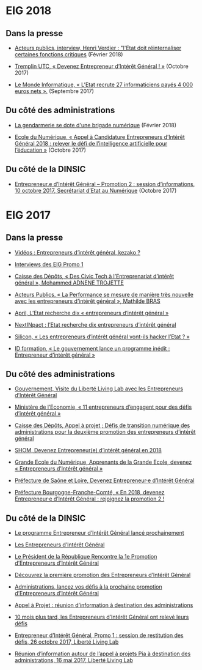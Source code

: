 # EIG 2018

## Dans la presse

- [Acteurs publics, interview, Henri Verdier : "l'Etat doit réinternaliser certaines fonctions critiques](https://www.acteurspublics.com/2018/02/19/henri-verdier-l-innovation-radicale-exige-une-certaine-capacite-de-prise-de-risque-et-une-tolerance-a-l-echec) (Février 2018)

- [Tremplin UTC, « Devenez Entrepreneur d’Intérêt Général ! »](http://www.tremplin-utc.asso.fr/index.php/article/devenez-entrepreneur-e-d-interet-general/09/10/2017/913) (Octobre 2017)

- [Le Monde Informatique, « L’Etat recrute 27 informaticiens payés 4 000 euros nets ».](http://www.lemondeinformatique.fr/actualites/lire-l-etat-recrute-27-informaticiens-payes-4-000-euros-net-69531.html) (Septembre 2017)

## Du côté des administrations

- [La gendarmerie se dote d'une brigade numérique](https://www.caissedesdepotsdesterritoires.fr/cs/ContentServer/?pagename=Territoires/Articles/Articles&cid=1250280674237&nl=1) (Février 2018)

- [Ecole du Numérique, « Appel à Candidature Entrepreneurs d’Intérêt Général 2018 : relever le défi de l’intelligence artificielle pour l’éducation »](http://ecolenumerique.education.gouv.fr/2017/10/11/appel-candidatures-entrepreneurs-dinteret-general-2018-relever-le-defi-de-lintelligence-artificielle-pour-leducation/) (Octobre 2017)

## Du côté de la DINSIC

- [Entrepreneur.e d’Intérêt Général – Promotion 2 : session d’informations, 10 octobre 2017, Secrétariat d’Etat au Numérique](https://rdv.etalab.gouv.fr/e/23/entrepreneure-dinteret-general-promotion-2-session-dinformations) (Octobre 2017)

# EIG 2017

## Dans la presse

- [Vidéos : Entrepreneurs d’intérêt général, kezako ?](https://www.youtube.com/watch?v=-fF5871_8vU)

- [Interviews des EIG Promo 1](http://www.dailymotion.com/playlist/x4tlyz_SGMAP_entrepreneur-d-interet-general-eig)

- [Caisse des Dépôts, « Des Civic Tech à l’Entreprenariat d’intérêt général », Mohammed ADNENE TROJETTE](http://www.caissedesdepots.fr/des-civictech-lentrepreneuriat-dinteret-general)

- [Acteurs Publics, « La Performance se mesure de manière très nouvelle avec les entrepreneurs d’intérêt général », Mathilde BRAS](https://www.acteurspublics.com/webtv/2017/07/11/mathilde-bras-la-performance-se-mesure-de-maniere-tres-nouvelle-avec-les-entrepreneurs-dinteret-general)

- [April, L’Etat recherche dix « entrepreneurs d’intérêt général »](https://www.april.org/next-inpact-l-etat-recherche-dix-entrepreneurs-d-interet-general)

- [NextINpact : l’Etat recherche dix entrepreneurs d’intérêt général](https://www.nextinpact.com/news/102018-l-etat-recherche-dix-entrepreneurs-d-interet-general.htm)

- [Silicon, « Les entrepreneurs d’intérêt général vont-ils hacker l’Etat ? »](http://www.silicon.fr/entrepreneurs-interet-general-hacker-etat-161509.html?inf_by=59e61f76681db8a97f8b46c0)

- [ID formation, « Le gouvernement lance un programme inédit : Entrepreneur d’intérêt général »](http://www.id-formation.com/2016-gouvernement-lance-programme-inedit-entrepreneur-interet-general.html)

## Du côté des administrations

- [Gouvernement, Visite du Liberté Living Lab avec les Entrepreneurs d’Intérêt Général](http://www.gouvernement.fr/visite-du-liberte-living-lab-et-rencontre-avec-les-entrepreneurs-d-interet-general)

- [Ministère de l’Economie, « 11 entrepreneurs d’engagent pour des défis d’intérêt général »](https://www.economie.gouv.fr/entreprises/entrepreneurs-interet-general)

- [Caisse des Dépôts, Appel à projet ; Défis de transition numérique des administrations pour la deuxième promotion des entrepreneurs d’intérêt général](https://cdcinvestissementsdavenir.achatpublic.com/sdm/ent/gen/ent_detail.do?PCSLID=CSL_2017_F5cizb3iEh)

- [SHOM, Devenez Entrepreneur(e) d’intérêt général en 2018](http://www.shom.fr/le-shom/actualites/les-communiques/actualite-detaillee/article/devenez-entrepreneure-dinteret-general-en-2018/)

- [Grande Ecole du Numérique, Apprenants de la Grande Ecole, devenez « Entrepreneurs d’Intérêt général »](https://www.grandeecolenumerique.fr/2016/11/entrepreneurs-interet-general/)

- [Préfecture de Saône et Loire, Devenez Entrepreneur·e d’Intérêt Général](http://www.saone-et-loire.gouv.fr/devenez-entrepreneur-o-e-d-interet-general-a9918.html)

- [Préfecture Bourgogne-Franche-Comté, « En 2018, devenez Entrepreneur·e d’Intérêt Général : rejoignez la promotion 2 !](http://www.prefectures-regions.gouv.fr/bourgogne-franche-comte/Actualites/En-2018-devenez-Entrepreneur-e-d-interet-general-rejoignez-la-Promotion-2)

## Du côté de la DINSIC

- [Le programme Entrepreneur d’Intérêt Général lancé prochainement](http://www.modernisation.gouv.fr/ladministration-change-avec-le-numerique/par-louverture-des-donnees-dans-les-administrations/le-programme-entrepreneur-dinteret-general-lance-prochainement)

- [Les Entrepreneurs d’Intérêt Général](http://www.modernisation.gouv.fr/ladministration-change-avec-le-numerique/par-louverture-des-donnees-dans-les-administrations/entrepreneur-interet-general)

- [Le Président de la République Rencontre la 1e Promotion d’Entrepreneurs d’Intérêt Général](http://www.modernisation.gouv.fr/ladministration-change-avec-le-numerique/par-louverture-des-donnees-dans-les-administrations/president-de-la-republique-rencontre-la-1re-promotion-entrepreneurs-interet-general)

- [Découvrez la première promotion des Entrepreneurs d’Intérêt Général](http://www.modernisation.gouv.fr/ladministration-change-avec-le-numerique/par-louverture-des-donnees-dans-les-administrations/decouvrez-la-1re-promotion-des-entrepreneurs-dinteret-general)

- [Administrations, lancez vos défis à la prochaine promotion d’Entrepreneurs d’Intérêt Général](http://www.modernisation.gouv.fr/ladministration-change-avec-le-numerique/par-louverture-des-donnees-dans-les-administrations/administrations-lancez-vos-defis-a-la-prochaine-promotion-dentrepreneurs-dinteret-general)

- [Appel à Projet : réunion d’information à destination des administrations](http://www.modernisation.gouv.fr/actualites/actualites/appel-a-projets-entrepreneurs-dinteret-general-reunion-dinformation-a-destination-des-administrations)

- [10 mois plus tard, les Entrepreneurs d’Intérêt Général ont relevé leurs défis](http://www.modernisation.gouv.fr/ladministration-change-avec-le-numerique/par-louverture-des-donnees-dans-les-administrations/10-mois-plus-tard-decouvrez-comment-les-1ers-entrepreneures-dinteret-general-ont-releve-leurs-defis)

- [Entrepreneur d’Intérêt Général, Promo 1 : session de restitution des défis, 26 octobre 2017, Liberté Living Lab](https://rdv.etalab.gouv.fr/e/24/entrepreneure-dinteret-general-promo-1-session-de-restitution-des-defis)

- [Réunion d’information autour de l’appel à projets Pia à destination des administrations, 16 mai 2017, Liberté Living Lab](https://rdv.etalab.gouv.fr/e/22/entrepreneurs-dinteret-general-reunion-dinformation-autour-de-lappel-a-projets-pia-a-destination-des-administrations)

